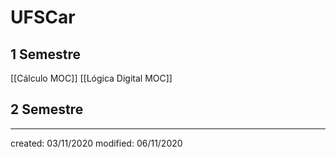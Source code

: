 # UFSCar
## 1 Semestre

[[Cálculo MOC]]
[[Lógica Digital MOC]]

## 2 Semestre

---

created: 03/11/2020
modified: 06/11/2020